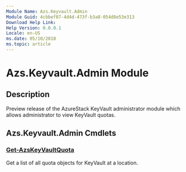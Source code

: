 ```yaml
---
Module Name: Azs.Keyvault.Admin
Module Guid: 4cbbef87-4d4d-473f-b3a8-054d8e53e313
Download Help Link: 
Help Version: 0.0.0.1
Locale: en-US
ms.date: 05/10/2018
ms.topic: article
---
```


# Azs.Keyvault.Admin Module
## Description
Preview release of the AzureStack KeyVault administrator module which allows administrator to view KeyVault quotas. 

## Azs.Keyvault.Admin Cmdlets
### [Get-AzsKeyVaultQuota](Get-AzsKeyVaultQuota.md)
Get a list of all quota objects for KeyVault at a location.

